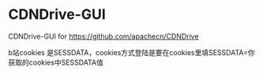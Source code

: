 # CDNDrive-GUI
CDNDrive-GUI
for https://github.com/apachecn/CDNDrive


b站cookies 是SESSDATA，cookies方式登陆是要在cookies里填SESSDATA=你获取的cookies中SESSDATA值
